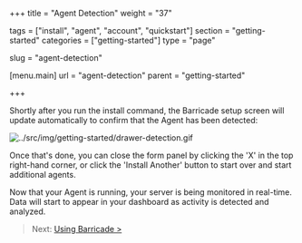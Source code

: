 +++
title = "Agent Detection"
weight = "37"

tags = ["install", "agent", "account", "quickstart"]
section = "getting-started"
categories = ["getting-started"]
type = "page"

slug = "agent-detection"

[menu.main]
    url = "agent-detection"
    parent = "getting-started"

+++

Shortly after you run the install command, the Barricade setup screen will update automatically to confirm that the Agent has been detected:

![../src/img/getting-started/drawer-detection.gif](../src/img/getting-started/drawer-detection.gif)

Once that's done, you can close the form panel by clicking the 'X' in the top right-hand corner, or click the 'Install Another' button to start over and start additional agents.

Now that your Agent is running, your server is being monitored in real-time. Data will start to appear in your dashboard as activity is detected and analyzed.

> Next: [Using Barricade >](../using-barricade/)